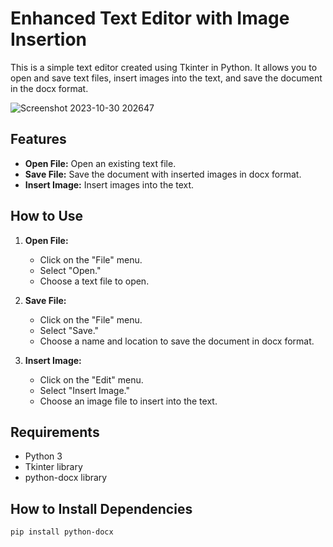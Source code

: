 # Enhanced Text Editor with Image Insertion

This is a simple text editor created using Tkinter in Python. It allows you to open and save text files, insert images into the text, and save the document in the docx format.

![Screenshot 2023-10-30 202647](https://github.com/Rithikraj7/text-editor/assets/108055323/db7a9325-92a0-424f-bab2-75c86d7a1911)


## Features

- **Open File:** Open an existing text file.
- **Save File:** Save the document with inserted images in docx format.
- **Insert Image:** Insert images into the text.

## How to Use

1. **Open File:**
   - Click on the "File" menu.
   - Select "Open."
   - Choose a text file to open.

2. **Save File:**
   - Click on the "File" menu.
   - Select "Save."
   - Choose a name and location to save the document in docx format.

3. **Insert Image:**
   - Click on the "Edit" menu.
   - Select "Insert Image."
   - Choose an image file to insert into the text.

## Requirements

- Python 3
- Tkinter library
- python-docx library

## How to Install Dependencies

```bash
pip install python-docx
